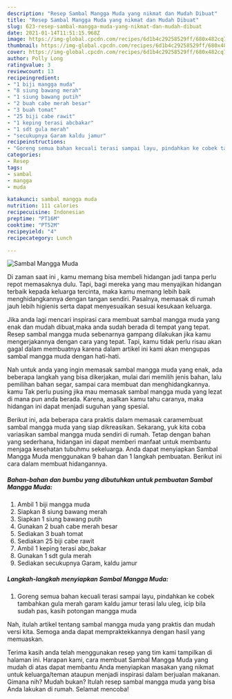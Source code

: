 ```yaml
---
description: "Resep Sambal Mangga Muda yang nikmat dan Mudah Dibuat"
title: "Resep Sambal Mangga Muda yang nikmat dan Mudah Dibuat"
slug: 623-resep-sambal-mangga-muda-yang-nikmat-dan-mudah-dibuat
date: 2021-01-14T11:51:15.968Z
image: https://img-global.cpcdn.com/recipes/6d1b4c29258529ff/680x482cq70/sambal-mangga-muda-foto-resep-utama.jpg
thumbnail: https://img-global.cpcdn.com/recipes/6d1b4c29258529ff/680x482cq70/sambal-mangga-muda-foto-resep-utama.jpg
cover: https://img-global.cpcdn.com/recipes/6d1b4c29258529ff/680x482cq70/sambal-mangga-muda-foto-resep-utama.jpg
author: Polly Long
ratingvalue: 3
reviewcount: 13
recipeingredient:
- "1 biji mangga muda"
- "8 siung bawang merah"
- "1 siung bawang putih"
- "2 buah cabe merah besar"
- "3 buah tomat"
- "25 biji cabe rawit"
- "1 keping terasi abcbakar"
- "1 sdt gula merah"
- "secukupnya Garam kaldu jamur"
recipeinstructions:
- "Goreng semua bahan kecuali terasi sampai layu, pindahkan ke cobek tambahkan gula merah garam kaldu jamur terasi lalu uleg, icip bila sudah pas, kasih potongan mangga muda"
categories:
- Resep
tags:
- sambal
- mangga
- muda

katakunci: sambal mangga muda 
nutrition: 111 calories
recipecuisine: Indonesian
preptime: "PT16M"
cooktime: "PT52M"
recipeyield: "4"
recipecategory: Lunch

---
```



![Sambal Mangga Muda](https://img-global.cpcdn.com/recipes/6d1b4c29258529ff/680x482cq70/sambal-mangga-muda-foto-resep-utama.jpg)

Di zaman  saat ini , kamu memang bisa membeli hidangan jadi tanpa perlu repot memasaknya dulu. Tapi, bagi mereka yang mau menyajikan hidangan terbaik kepada keluarga tercinta, maka kamu memang lebih baik menghidangkannya dengan tangan sendiri. Pasalnya, memasak di rumah jauh lebih higienis serta dapat menyesuaikan sesuai kesukaan keluarga.

Jika anda lagi mencari inspirasi cara membuat sambal mangga muda yang enak dan mudah dibuat,maka anda sudah berada di tempat yang tepat. Resep sambal mangga muda  sebenarnya gampang dilakukan jika kamu mengerjakannya dengan cara yang tepat. Tapi, kamu tidak perlu risau akan gagal dalam membuatnya 
karena dalam artikel ini kami akan mengupas sambal mangga muda dengan hati-hati.  



Nah untuk anda yang ingin memasak sambal mangga muda yang enak, ada beberapa langkah yang bisa dikerjakan, mulai dari memilih jenis bahan, lalu pemilihan bahan segar, sampai cara membuat dan menghidangkannya. kamu Tak perlu pusing jika mau memasak sambal mangga muda yang lezat di mana pun anda berada. Karena, asalkan kamu  tahu caranya, maka hidangan ini dapat menjadi suguhan yang spesial.

Berikut ini, ada beberapa cara praktis  dalam memasak caramembuat sambal mangga muda yang siap dikreasikan. Sekarang, yuk kita coba variasikan sambal mangga muda sendiri di rumah. Tetap dengan bahan yang sederhana, hidangan ini dapat memberi manfaat untuk membantu menjaga kesehatan tubuhmu sekeluarga. Anda dapat menyiapkan Sambal Mangga Muda menggunakan 9 bahan dan 1 langkah pembuatan. Berikut ini cara dalam membuat hidangannya.

<!--inarticleads1-->

##### Bahan-bahan dan bumbu yang dibutuhkan untuk pembuatan Sambal Mangga Muda:

1. Ambil 1 biji mangga muda
1. Siapkan 8 siung bawang merah
1. Siapkan 1 siung bawang putih
1. Gunakan 2 buah cabe merah besar
1. Sediakan 3 buah tomat
1. Sediakan 25 biji cabe rawit
1. Ambil 1 keping terasi abc,bakar
1. Gunakan 1 sdt gula merah
1. Sediakan secukupnya Garam, kaldu jamur




<!--inarticleads2-->

##### Langkah-langkah menyiapkan Sambal Mangga Muda:

1. Goreng semua bahan kecuali terasi sampai layu, pindahkan ke cobek tambahkan gula merah garam kaldu jamur terasi lalu uleg, icip bila sudah pas, kasih potongan mangga muda




Nah, itulah artikel tentang  sambal mangga muda  yang praktis dan mudah versi kita. Semoga anda dapat mempraktekkannya dengan hasil yang memuaskan. 

Terima kasih anda telah menggunakan resep yang tim kami tampilkan di halaman ini. Harapan kami, cara membuat  Sambal Mangga Muda yang mudah di atas dapat membantu Anda menyiapkan masakan yang nikmat untuk keluarga/teman ataupun menjadi inspirasi dalam berjualan makanan. Gimana nih? Mudah bukan? Itulah resep sambal mangga muda yang bisa Anda lakukan di rumah. Selamat mencoba!

